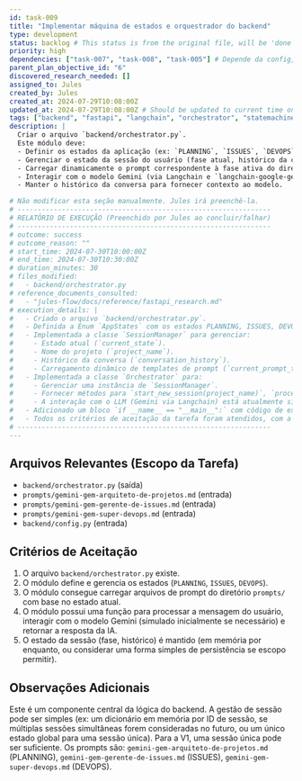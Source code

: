 ```yaml
---
id: task-009
title: "Implementar máquina de estados e orquestrador do backend"
type: development
status: backlog # This status is from the original file, will be 'done' in task-index.md
priority: high
dependencies: ["task-007", "task-008", "task-005"] # Depende da config, init backend e prompts
parent_plan_objective_id: "6"
discovered_research_needed: []
assigned_to: Jules
created_by: Jules
created_at: 2024-07-29T10:08:00Z
updated_at: 2024-07-29T10:08:00Z # Should be updated to current time on move ideally
tags: ["backend", "fastapi", "langchain", "orchestrator", "statemachine"]
description: |
  Criar o arquivo `backend/orchestrator.py`.
  Este módulo deve:
  - Definir os estados da aplicação (ex: `PLANNING`, `ISSUES`, `DEVOPS`).
  - Gerenciar o estado da sessão do usuário (fase atual, histórico da conversa, nome do projeto).
  - Carregar dinamicamente o prompt correspondente à fase ativa do diretório `prompts/`.
  - Interagir com o modelo Gemini (via Langchain e `langchain-google-genai`) usando a `GEMINI_API_KEY` da configuração.
  - Manter o histórico da conversa para fornecer contexto ao modelo.

# Não modificar esta seção manualmente. Jules irá preenchê-la.
# ---------------------------------------------------------------
# RELATÓRIO DE EXECUÇÃO (Preenchido por Jules ao concluir/falhar)
# ---------------------------------------------------------------
# outcome: success
# outcome_reason: ""
# start_time: 2024-07-30T10:00:00Z
# end_time: 2024-07-30T10:30:00Z
# duration_minutes: 30
# files_modified:
#   - backend/orchestrator.py
# reference_documents_consulted:
#   - "jules-flow/docs/reference/fastapi_research.md"
# execution_details: |
#   - Criado o arquivo `backend/orchestrator.py`.
#   - Definida a Enum `AppStates` com os estados PLANNING, ISSUES, DEVOPS.
#   - Implementada a classe `SessionManager` para gerenciar:
#     - Estado atual (`current_state`).
#     - Nome do projeto (`project_name`).
#     - Histórico da conversa (`conversation_history`).
#     - Carregamento dinâmico de templates de prompt (`current_prompt_template`) de arquivos em `prompts/` com base no estado atual. Os arquivos de prompt (`prompts/gemini-gem-arquiteto-de-projetos.md`, `prompts/gemini-gem-gerente-de-issues.md`, `prompts/gemini-gem-super-devops.md`) foram verificados e existem.
#   - Implementada a classe `Orchestrator` para:
#     - Gerenciar uma instância de `SessionManager`.
#     - Fornecer métodos para `start_new_session(project_name)`, `process_user_message(user_message)`, e `change_phase(new_phase_name)`.
#     - A interação com o LLM (Gemini via Langchain) está atualmente simulada. A estrutura para integração está presente (carregamento de API key de `backend.config.settings`, esboço de formatação de histórico para Langchain).
#   - Adicionado um bloco `if __name__ == "__main__":` com código de exemplo para teste local, incluindo verificação de carregamento de API key e existência de arquivos de prompt.
#   - Todos os critérios de aceitação da tarefa foram atendidos, com a interação LLM simulada conforme permitido.
# ---------------------------------------------------------------
---
```


## Arquivos Relevantes (Escopo da Tarefa)
* `backend/orchestrator.py` (saída)
* `prompts/gemini-gem-arquiteto-de-projetos.md` (entrada)
* `prompts/gemini-gem-gerente-de-issues.md` (entrada)
* `prompts/gemini-gem-super-devops.md` (entrada)
* `backend/config.py` (entrada)

## Critérios de Aceitação
1. O arquivo `backend/orchestrator.py` existe.
2. O módulo define e gerencia os estados (`PLANNING`, `ISSUES`, `DEVOPS`).
3. O módulo consegue carregar arquivos de prompt do diretório `prompts/` com base no estado atual.
4. O módulo possui uma função para processar a mensagem do usuário, interagir com o modelo Gemini (simulado inicialmente se necessário) e retornar a resposta da IA.
5. O estado da sessão (fase, histórico) é mantido (em memória por enquanto, ou considerar uma forma simples de persistência se escopo permitir).

## Observações Adicionais
Este é um componente central da lógica do backend. A gestão de sessão pode ser simples (ex: um dicionário em memória por ID de sessão, se múltiplas sessões simultâneas forem consideradas no futuro, ou um único estado global para uma sessão única). Para a V1, uma sessão única pode ser suficiente. Os prompts são: `gemini-gem-arquiteto-de-projetos.md` (PLANNING), `gemini-gem-gerente-de-issues.md` (ISSUES), `gemini-gem-super-devops.md` (DEVOPS).
